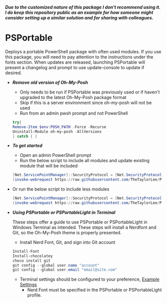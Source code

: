 _**Due to the customized nature of this package I don't recommend using it. I do keep this repository public as an example for how someone might consider setting up a similar solution and for sharing with colleagues.**_

# PSPortable

Deploys a portable PowerShell package with often used modules. If you use this package, you will need to pay attention to the instructions under the fonts section. When updates are released, launching PSPortable will present a changelog and prompt to use update-console to update if desired.

* *__Remove old version of Oh-My-Posh__*
  * Only needs to be run if PSPortable was previously used or if haven't upgraded to the latest Oh-My-Posh package format
  * Skip if this is a server environment since oh-my-posh will not be used
  * Run from an admin pwsh prompt and not PowerShell

  ```powershell
  try{
  Remove-Item $env:POSH_PATH -Force -Recurse
  Uninstall-Module oh-my-posh -AllVersions
  } catch { }
  ```

* *__To get started__*
  * Open an admin PowerShell prompt
  * Run the below script to include all modules and update existing module that will be included

  ```Powershell
  [Net.ServicePointManager]::SecurityProtocol = [Net.SecurityProtocolType]::Tls12
  (invoke-webrequest https://raw.githubusercontent.com/TheTaylorLee/PSPortable/master/Deploy-PSPortable.ps1 -usebasicparsing).content | Invoke-Expression
  ```

* Or run the below script to include less modules

  ```Powershell
  [Net.ServicePointManager]::SecurityProtocol = [Net.SecurityProtocolType]::Tls12
  (invoke-webrequest https://raw.githubusercontent.com/TheTaylorLee/PSPortable/master/Deploy-PSPortableLight.ps1 -usebasicparsing).content | Invoke-Expression
  ```

* *__Using PSPortable or PSPortableLight in Terminal__*

    These steps offer a guide to use PSPortable or PSPortableLight in Windows Terminal as intended. These steps will install a Nerdfont and Git, so the Oh-My-Posh theme is     properly presented.

  * Install Nerd Font, Git, and sign into Git account

  ```Powershell
  Install-Font
  Install-chocolatey
  choco install git
  git config --global user.name "account"
  git config --global user.email "email@site.com"
  ```

  * Terminal settings should be configured to your preference, [Example Settings](https://github.com/TheTaylorLee/PwshProfile/blob/main/WindowsTerminal/CustomSettings.json)
    * Nerd Font must be specified in the PSPortable or PSPortableLight profile.
